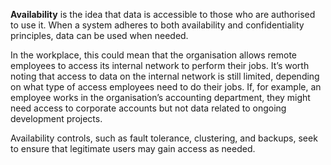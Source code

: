 
**Availability** is the idea that data is accessible to those who are authorised to use it. When a system adheres to both availability and confidentiality principles, data can be used when needed.

In the workplace, this could mean that the organisation allows remote employees to access its internal network to perform their jobs. It’s worth noting that access to data on the internal network is still limited, depending on what type of access employees need to do their jobs. If, for example, an employee works in the organisation’s accounting department, they might need access to corporate accounts but not data related to ongoing development projects. 

Availability controls, such as fault tolerance, clustering, and backups, seek to ensure that legitimate users may gain access as needed.